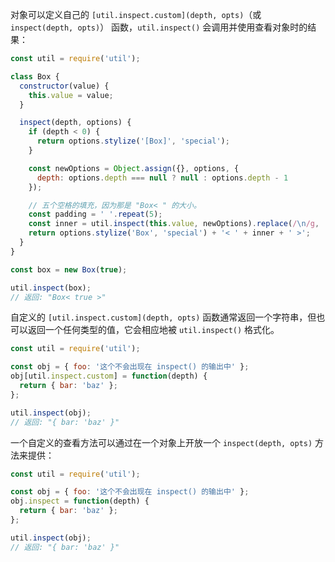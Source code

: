 
<!-- type=misc -->

对象可以定义自己的 `[util.inspect.custom](depth, opts)`（或 `inspect(depth, opts)`） 函数，`util.inspect()` 会调用并使用查看对象时的结果：

```js
const util = require('util');

class Box {
  constructor(value) {
    this.value = value;
  }

  inspect(depth, options) {
    if (depth < 0) {
      return options.stylize('[Box]', 'special');
    }

    const newOptions = Object.assign({}, options, {
      depth: options.depth === null ? null : options.depth - 1
    });

    // 五个空格的填充，因为那是 "Box< " 的大小。
    const padding = ' '.repeat(5);
    const inner = util.inspect(this.value, newOptions).replace(/\n/g, '\n' + padding);
    return options.stylize('Box', 'special') + '< ' + inner + ' >';
  }
}

const box = new Box(true);

util.inspect(box);
// 返回: "Box< true >"
```

自定义的 `[util.inspect.custom](depth, opts)` 函数通常返回一个字符串，但也可以返回一个任何类型的值，它会相应地被 `util.inspect()` 格式化。

```js
const util = require('util');

const obj = { foo: '这个不会出现在 inspect() 的输出中' };
obj[util.inspect.custom] = function(depth) {
  return { bar: 'baz' };
};

util.inspect(obj);
// 返回: "{ bar: 'baz' }"
```

一个自定义的查看方法可以通过在一个对象上开放一个 `inspect(depth, opts)` 方法来提供：

```js
const util = require('util');

const obj = { foo: '这个不会出现在 inspect() 的输出中' };
obj.inspect = function(depth) {
  return { bar: 'baz' };
};

util.inspect(obj);
// 返回: "{ bar: 'baz' }"
```

